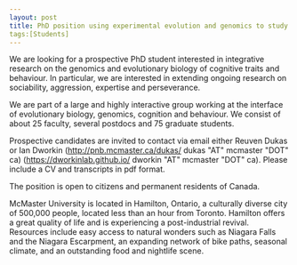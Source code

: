 ```yaml
---
layout: post
title: PhD position using experimental evolution and genomics to study cognition and behaviour, 2020
tags:[Students]
---
```


We are looking for a prospective PhD student interested in integrative research on the genomics and evolutionary biology of cognitive traits and behaviour.  In particular, we are interested in extending ongoing research on sociability, aggression, expertise and perseverance.

We are part of a large and highly interactive group working at the interface of evolutionary biology, genomics, cognition and behaviour. We consist of about 25 faculty, several postdocs and 75 graduate students.

Prospective candidates are invited to contact via email either Reuven Dukas or Ian Dworkin (http://pnb.mcmaster.ca/dukas/  dukas "AT" mcmaster "DOT" ca) (https://dworkinlab.github.io/  dworkin "AT" mcmaster "DOT" ca). Please include a CV and transcripts in pdf format.

The position is open to citizens and permanent residents of Canada.

McMaster University is located in Hamilton, Ontario, a culturally diverse city of 500,000 people, located less than an hour from Toronto. Hamilton offers a great quality of life and is experiencing a post-industrial revival. Resources include easy access to natural wonders such as Niagara Falls and the Niagara Escarpment, an expanding network of bike paths, seasonal climate, and an outstanding food and nightlife scene.
